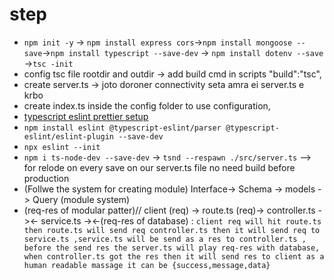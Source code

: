 # step

- `npm init -y` -> `npm install express cors`->`npm install mongoose --save`->`npm install typescript --save-dev` -> `npm install dotenv --save` ->`tsc -init`
- config tsc file rootdir and outdir -> add build cmd in scripts "build":"tsc",
- create server.ts -> joto doroner connectivity seta amra ei server.ts e krbo
- create index.ts inside the config folder to use configuration,
- [typescript eslint prettier setup](https://blog.logrocket.com/linting-typescript-eslint-prettier/)
- `npm install eslint @typescript-eslint/parser @typescript-eslint/eslint-plugin --save-dev`
- `npx eslint --init`
- `npm i ts-node-dev --save-dev` -> `tsnd --respawn ./src/server.ts` --> for relode on every save on our server.ts file no need build before production
- (Follwe the system for creating module) Interface-> Schema -> models -> Query (module system)
- (req-res of modular patter)// client (req) -> route.ts (req)-> controller.ts -><- service.ts -><-(req-res of database) : `client req will hit route.ts then route.ts will send req controller.ts then it will send req to service.ts ,service.ts will be send as a res to controller.ts , before the send res the server.ts will play req-res with database, when controller.ts got the res then it will send res to client as a human readable massage it can be {success,message,data}`

